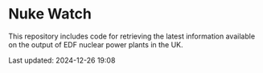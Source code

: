 # Nuke Watch

This repository includes code for retrieving the latest information available on the output of EDF nuclear power plants in the UK.

Last updated: 2024-12-26 19:08
